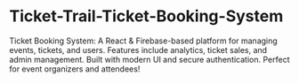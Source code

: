 # Ticket-Trail-Ticket-Booking-System
Ticket Booking System: A React &amp; Firebase-based platform for managing events, tickets, and users. Features include analytics, ticket sales, and admin management. Built with modern UI and secure authentication. Perfect for event organizers and attendees!
